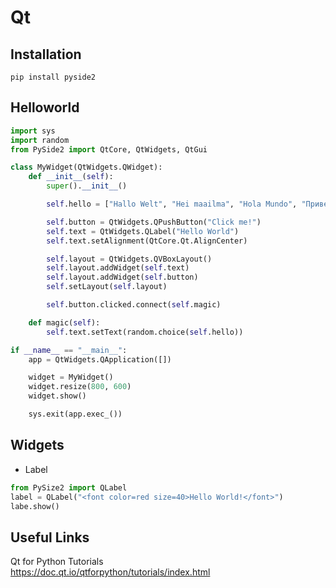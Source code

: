 # Qt

## Installation

```
pip install pyside2
```

## Helloworld

```python
import sys
import random
from PySide2 import QtCore, QtWidgets, QtGui

class MyWidget(QtWidgets.QWidget):
    def __init__(self):
        super().__init__()

        self.hello = ["Hallo Welt", "Hei maailma", "Hola Mundo", "Привет мир"]

        self.button = QtWidgets.QPushButton("Click me!")
        self.text = QtWidgets.QLabel("Hello World")
        self.text.setAlignment(QtCore.Qt.AlignCenter)

        self.layout = QtWidgets.QVBoxLayout()
        self.layout.addWidget(self.text)
        self.layout.addWidget(self.button)
        self.setLayout(self.layout)

        self.button.clicked.connect(self.magic)

    def magic(self):
        self.text.setText(random.choice(self.hello))

if __name__ == "__main__":
    app = QtWidgets.QApplication([])

    widget = MyWidget()
    widget.resize(800, 600)
    widget.show()

    sys.exit(app.exec_())

```

## Widgets

* Label

```python
from PySize2 import QLabel
label = QLabel("<font color=red size=40>Hello World!</font>")
labe.show()
```

## Useful Links

Qt for Python Tutorials<br>
<https://doc.qt.io/qtforpython/tutorials/index.html>
